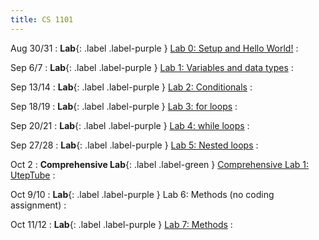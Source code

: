 ```yaml
---
title: CS 1101
---
```


Aug 30/31
: **Lab**{: .label .label-purple } 
[Lab 0: Setup and Hello World!](labs/0/spec)
:  

Sep 6/7
: **Lab**{: .label .label-purple } 
[Lab 1: Variables and data types](labs/1/spec)
:  

Sep 13/14
: **Lab**{: .label .label-purple } 
[Lab 2: Conditionals](labs/2/spec)
:  

Sep 18/19
: **Lab**{: .label .label-purple } 
[Lab 3: for loops](labs/3/spec)
:  

Sep 20/21
: **Lab**{: .label .label-purple } 
[Lab 4: while loops](labs/4/spec)
:  

Sep 27/28
: **Lab**{: .label .label-purple } 
[Lab 5: Nested loops](labs/5/spec)
:  

Oct 2
: **Comprehensive Lab**{: .label .label-green } 
[Comprehensive Lab 1: UtepTube](clabs/1/spec)
:  

Oct 9/10
: **Lab**{: .label .label-purple } 
Lab 6: Methods (no coding assignment)
:  

Oct 11/12
: **Lab**{: .label .label-purple } 
[Lab 7: Methods](labs/7/spec)
: 
